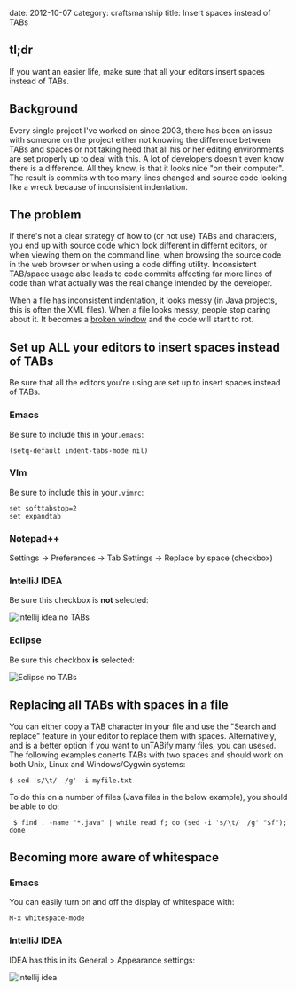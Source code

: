 date:    2012-10-07
category: craftsmanship
title: Insert spaces instead of TABs

## tl;dr

If you want an easier life, make sure that all your editors insert
spaces instead of TABs.

## Background

Every single project I've worked on since 2003, there has been an
issue with someone on the project either not knowing the difference
between TABs and spaces or not taking heed that all his or her editing
environments are set properly up to deal with this. A lot of
developers doesn't even know there is a difference. All they know, is
that it looks nice "on their computer".  The result is commits with
too many lines changed and source code looking like a wreck because of
inconsistent indentation.

## The problem
If there's not a clear strategy of how to (or not use) TABs and
characters, you end up with source code which look different in
differnt editors, or when viewing them on the command line, when
browsing the source code in the web browser or when using a code
diffing utility. Inconsistent TAB/space usage also leads to code
commits affecting far more lines of code than what actually was the
real change intended by the developer.

When a file has inconsistent indentation, it looks messy (in Java
projects, this is often the XML files). When a file looks messy,
people stop caring about it. It becomes a
[broken window](http://en.wikipedia.org/wiki/Broken_windows_theory)
and the code will start to rot.

## Set up ALL your editors to insert spaces instead of TABs
Be sure that all the editors you're using are set up to insert spaces
instead of TABs.

### Emacs
Be sure to include this in your```.emacs```:

    (setq-default indent-tabs-mode nil)

### VIm
Be sure to include this in your```.vimrc```:

    set softtabstop=2
    set expandtab

### Notepad++

Settings → Preferences → Tab Settings → Replace by space (checkbox)

### IntelliJ IDEA

Be sure this checkbox is **not** selected:

<img src="/graphics/2016/2016-06-20-idea-no-tabs.png"
     alt="intellij idea no TABs"/>

### Eclipse

Be sure this checkbox **is** selected:

<img src="/graphics/2016/2016-06-20-eclipse-no-tabs.png"
     alt="Eclipse no TABs"/>

## Replacing all TABs with spaces in a file

You can either copy a TAB character in your file and use the
"Search and replace" feature in your editor to replace them
with spaces. Alternatively, and is a better option if you
want to unTABify many files, you can
use```sed```. The following examples conerts TABs
with two spaces and should work on both Unix, Linux and
Windows/Cygwin systems:

    $ sed 's/\t/  /g' -i myfile.txt

To do this on a number of files (Java files in the below
example), you should be able to do:

     $ find . -name "*.java" | while read f; do (sed -i 's/\t/  /g' "$f"); done

## Becoming more aware of whitespace

### Emacs
You can easily turn on and off the display of whitespace with:

    M-x whitespace-mode

### IntelliJ IDEA
IDEA has this in its General > Appearance settings:

<img src="/graphics/2015/idea-show-whitespace.png" alt="intellij idea"/>

